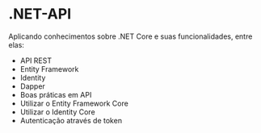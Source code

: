 # .NET-API

Aplicando conhecimentos sobre .NET Core e suas funcionalidades, entre elas:

* API REST
* Entity Framework
* Identity
* Dapper
* Boas práticas em API
* Utilizar o Entity Framework Core
* Utilizar o Identity Core
* Autenticação através de token
